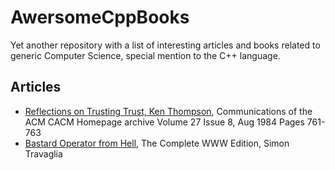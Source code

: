 # AwersomeCppBooks
Yet another repository with a list of interesting articles and books related to generic Computer Science, 
special mention to the C++ language. 

## Articles
- [Reflections on Trusting Trust, Ken Thompson](https://www.ece.cmu.edu/~ganger/712.fall02/papers/p761-thompson.pdf), Communications of the ACM CACM Homepage archive
Volume 27 Issue 8, Aug 1984 Pages 761-763 
- [Bastard Operator from Hell](http://bofh.bjash.com/), The Complete WWW Edition, Simon Travaglia

